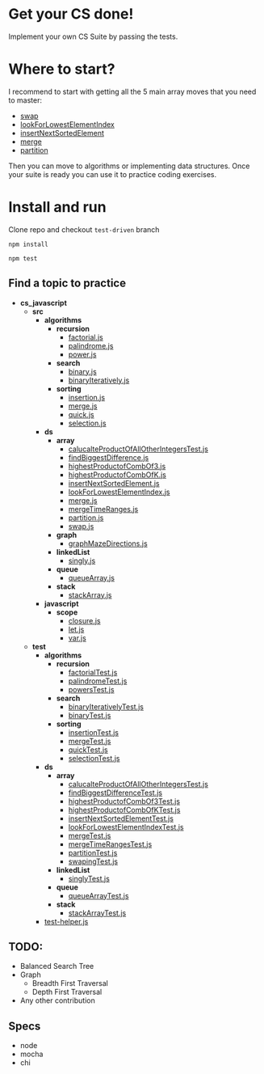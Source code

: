 # Get your CS done!

Implement your own CS Suite by passing the tests.

# Where to start?

I recommend to start with getting all the 5 main array moves that you need to master:
* [swap](src/ds/array/swap.js)
* [lookForLowestElementIndex](src/ds/array/lookForLowestElementIndex.js)
* [insertNextSortedElement](src/ds/array/insertNextSortedElement.js)
* [merge](src/ds/array/merge.js)
* [partition](src/ds/array/partition.js)

Then you can move to algorithms or implementing data structures.
Once your suite is ready you can use it to practice coding exercises.

# Install and run  

Clone repo and checkout `test-driven` branch

`npm install`

`npm test`


## Find a topic to practice

- __cs_javascript__
  - __src__
    - __algorithms__
      - __recursion__
        - [factorial.js](src/algorithms/recursion/factorial.js)
        - [palindrome.js](src/algorithms/recursion/palindrome.js)
        - [power.js](src/algorithms/recursion/power.js)
      - __search__
        - [binary.js](src/algorithms/search/binary.js)
        - [binaryIteratively.js](src/algorithms/search/binaryIteratively.js)
      - __sorting__
        - [insertion.js](src/algorithms/sorting/insertion.js)
        - [merge.js](src/algorithms/sorting/merge.js)
        - [quick.js](src/algorithms/sorting/quick.js)
        - [selection.js](src/algorithms/sorting/selection.js)
    - __ds__
      - __array__
        - [calucalteProductOfAllOtherIntegersTest.js](src/ds/array/calucalteProductOfAllOtherIntegersTest.js)
        - [findBiggestDifference.js](src/ds/array/findBiggestDifference.js)
        - [highestProductofCombOf3.js](src/ds/array/highestProductofCombOf3.js)
        - [highestProductofCombOfK.js](src/ds/array/highestProductofCombOfK.js)
        - [insertNextSortedElement.js](src/ds/array/insertNextSortedElement.js)
        - [lookForLowestElementIndex.js](src/ds/array/lookForLowestElementIndex.js)
        - [merge.js](src/ds/array/merge.js)
        - [mergeTimeRanges.js](src/ds/array/mergeTimeRanges.js)
        - [partition.js](src/ds/array/partition.js)
        - [swap.js](src/ds/array/swap.js)
      - __graph__
        - [graphMazeDirections.js](src/ds/graph/graphMazeDirections.js)
      - __linkedList__
        - [singly.js](src/ds/linkedList/singly.js)
      - __queue__
        - [queueArray.js](src/ds/queue/queueArray.js)
      - __stack__
        - [stackArray.js](src/ds/stack/stackArray.js)
    - __javascript__
      - __scope__
        - [closure.js](src/javascript/scope/closure.js)
        - [let.js](src/javascript/scope/let.js)
        - [var.js](src/javascript/scope/var.js)
  - __test__
    - __algorithms__
      - __recursion__
        - [factorialTest.js](test/algorithms/recursion/factorialTest.js)
        - [palindromeTest.js](test/algorithms/recursion/palindromeTest.js)
        - [powersTest.js](test/algorithms/recursion/powersTest.js)
      - __search__
        - [binaryIterativelyTest.js](test/algorithms/search/binaryIterativelyTest.js)
        - [binaryTest.js](test/algorithms/search/binaryTest.js)
      - __sorting__
        - [insertionTest.js](test/algorithms/sorting/insertionTest.js)
        - [mergeTest.js](test/algorithms/sorting/mergeTest.js)
        - [quickTest.js](test/algorithms/sorting/quickTest.js)
        - [selectionTest.js](test/algorithms/sorting/selectionTest.js)
    - __ds__
      - __array__
        - [calucalteProductOfAllOtherIntegersTest.js](test/ds/array/calucalteProductOfAllOtherIntegersTest.js)
        - [findBiggestDifferenceTest.js](test/ds/array/findBiggestDifferenceTest.js)
        - [highestProductofCombOf3Test.js](test/ds/array/highestProductofCombOf3Test.js)
        - [highestProductofCombOfKTest.js](test/ds/array/highestProductofCombOfKTest.js)
        - [insertNextSortedElementTest.js](test/ds/array/insertNextSortedElementTest.js)
        - [lookForLowestElementIndexTest.js](test/ds/array/lookForLowestElementIndexTest.js)
        - [mergeTest.js](test/ds/array/mergeTest.js)
        - [mergeTimeRangesTest.js](test/ds/array/mergeTimeRangesTest.js)
        - [partitionTest.js](test/ds/array/partitionTest.js)
        - [swapingTest.js](test/ds/array/swapingTest.js)
      - __linkedList__
        - [singlyTest.js](test/ds/linkedList/singlyTest.js)
      - __queue__
        - [queueArrayTest.js](test/ds/queue/queueArrayTest.js)
      - __stack__
        - [stackArrayTest.js](test/ds/stack/stackArrayTest.js)
    - [test-helper.js](test/test-helper.js)


## TODO:
* Balanced Search Tree
* Graph
  * Breadth First Traversal
  * Depth First Traversal
* Any other contribution

## Specs
* node
* mocha
* chi
